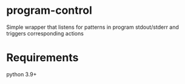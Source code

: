 # program-control
Simple wrapper that listens for patterns in program stdout/stderr and triggers corresponding actions 

# Requirements
python 3.9+